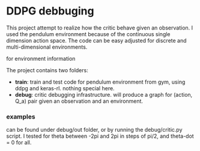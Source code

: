 # DDPG debbuging
This project attempt to realize how the critic behave given an observation.
I used the pendulum environment because of the continuous single dimension action space.
The code can be easy adjusted for discrete and multi-dimensional environments.

for environment <a src="https://github.com/openai/gym/wiki/Pendulum-v0">information</a>

The project contains two folders:
* <b>train</b>: train and test code for pendulum environment from gym, using ddpg and keras-rl. nothing special here.<br/>
* <b>debug</b>: critic debugging infrastructure. will produce a graph for (action, Q_a) pair given an observation and an environment.

### examples
can be found under debug/out  folder, or by running the debug/critic.py script.
I tested for theta between -2pi and 2pi in steps of pi/2, and theta-dot = 0 for all.


